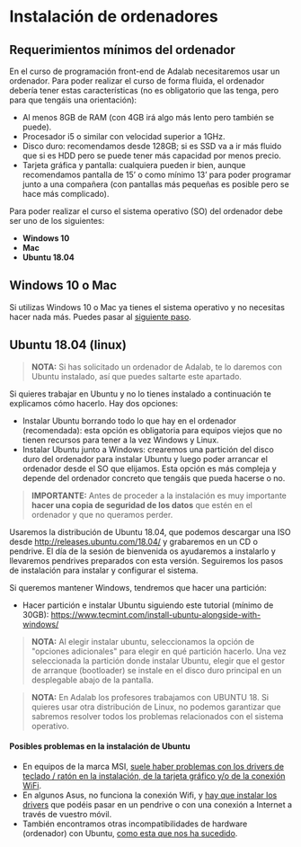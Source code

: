 # Instalación de ordenadores

## Requerimientos mínimos del ordenador

En el curso de programación front-end de Adalab necesitaremos usar un ordenador. Para poder realizar el curso de forma fluida, el ordenador debería tener estas características (no es obligatorio que las tenga, pero para que tengáis una orientación):

- Al menos 8GB de RAM (con 4GB irá algo más lento pero también se puede).
- Procesador i5 o similar con velocidad superior a 1GHz.
- Disco duro: recomendamos desde 128GB; si es SSD va a ir más fluido que si es HDD pero se puede tener más capacidad por menos precio.
- Tarjeta gráfica y pantalla: cualquiera pueden ir bien, aunque recomendamos pantalla de 15’ o como mínimo 13’ para poder programar junto a una compañera (con pantallas más pequeñas es posible pero se hace más complicado).

Para poder realizar el curso el sistema operativo (SO) del ordenador debe ser uno de los siguientes:

- **Windows 10**
- **Mac**
- **Ubuntu 18.04**

## Windows 10 o Mac

Si utilizas Windows 10 o Mac ya tienes el sistema operativo y no necesitas hacer nada más. Puedes pasar al [siguiente paso](instalacion_de_vscode.md).

## Ubuntu 18.04 (linux)

> **NOTA:** Si has solicitado un ordenador de Adalab, te lo daremos con Ubuntu instalado, así que puedes saltarte este apartado.

Si quieres trabajar en Ubuntu y no lo tienes instalado a continuación te explicamos cómo hacerlo. Hay dos opciones:

- Instalar Ubuntu borrando todo lo que hay en el ordenador (recomendada): esta opción es obligatoria para equipos viejos que no tienen recursos para tener a la vez Windows y Linux.
- Instalar Ubuntu junto a Windows: crearemos una partición del disco duro del ordenador para instalar Ubuntu y luego poder arrancar el ordenador desde el SO que elijamos. Esta opción es más compleja y depende del ordenador concreto que tengáis que pueda hacerse o no.

> **IMPORTANTE:** Antes de proceder a la instalación es muy importante **hacer una copia de seguridad de los datos** que estén en el ordenador y que no queramos perder.

Usaremos la distribución de Ubuntu 18.04, que podemos descargar una ISO desde http://releases.ubuntu.com/18.04/ y grabaremos en un CD o pendrive. El día de la sesión de bienvenida os ayudaremos a instalarlo y llevaremos pendrives preparados con esta versión. Seguiremos los pasos de instalación para instalar y configurar el sistema.

Si queremos mantener Windows, tendremos que hacer una partición:

- Hacer partición e instalar Ubuntu siguiendo este tutorial (mínimo de 30GB): https://www.tecmint.com/install-ubuntu-alongside-with-windows/

> **NOTA:** Al elegir instalar ubuntu, seleccionamos la opción de "opciones adicionales" para elegir en qué partición hacerlo. Una vez seleccionada la partición donde instalar Ubuntu, elegir que el gestor de arranque (bootloader) se instale en el disco duro principal en un desplegable abajo de la pantalla.

> **NOTA:** En Adalab los profesores trabajamos con UBUNTU 18. Si quieres usar otra distribución de Linux, no podemos garantizar que sabremos resolver todos los problemas relacionados con el sistema operativo.

#### Posibles problemas en la instalación de Ubuntu

- En equipos de la marca MSI, [suele haber problemas con los drivers de teclado / ratón en la instalación, de la tarjeta gráfico y/o de la conexión WiFi](https://gist.github.com/mari-linhares/cef4cb3440408e44963d1447a7db5ae0).
- En algunos Asus, no funciona la conexión Wifi, y [hay que instalar los drivers](https://askubuntu.com/questions/990378/wi-fi-not-working-on-lenovo-thinkpad-e570-realtek-rtl8821ce) que podéis pasar en un pendrive o con una conexión a Internet a través de vuestro móvil.
- También encontramos otras incompatibilidades de hardware (ordenador) con Ubuntu, [como esta que nos ha sucedido](https://askubuntu.com/questions/38780/how-do-i-set-nomodeset-after-ive-already-installed-ubuntu).

